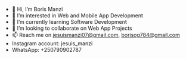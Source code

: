 - 👋 Hi, I’m Boris Manzi
- 👀 I’m interested in Web and Mobile App Development
- 🌱 I’m currently learning Software Development
- 💞️ I’m looking to collaborate on Web App Projects
- 📫 Reach me on jesuismanzi07@gmail.com, borisog784@gmail.com
- Instagram account: jesuis_manzi
- WhatsApp: +250790902787

<!---
BorisManzi/BorisManzi is a ✨ special ✨ repository because its `README.md` (this file) appears on your GitHub profile.
You can click the Preview link to take a look at your changes.
--->
